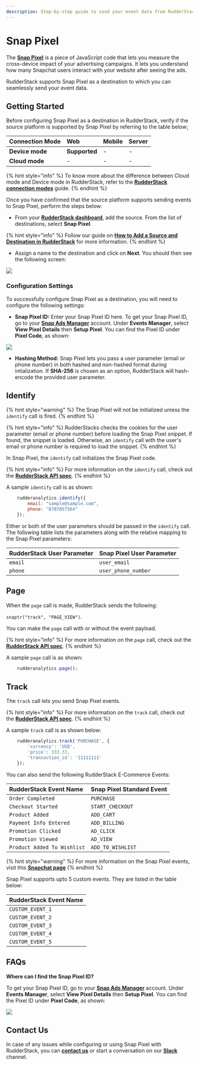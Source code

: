 ```yaml
---
description: Step-by-step guide to send your event data from RudderStack to Snap Pixel.
---
```


# Snap Pixel

The [**Snap Pixel**](https://ads.snapchat.com/) is a piece of JavaScript code that lets you measure the cross-device impact of your advertising campaigns. It lets you understand how many Snapchat users interact with your website after seeing the ads.

RudderStack supports Snap Pixel as a destination to which you can seamlessly send your event data.

## Getting Started

Before configuring Snap Pixel as a destination in RudderStack, verify if the source platform is supported by Snap Pixel by referring to the table below: ̦

| **Connection Mode** | **Web**       | **Mobile** | **Server** |
| :------------------ | :------------ | :--------- | :--------- |
| **Device mode**     | **Supported** | -          | -          |
| **Cloud mode**      | -             | -          | -          |

{% hint style="info" %}
To know more about the difference between Cloud mode and Device mode in RudderStack, refer to the [**RudderStack connection modes**](https://docs.rudderstack.com/get-started/rudderstack-connection-modes) guide.
{% endhint %}

Once you have confirmed that the source platform supports sending events to Snap Pixel, perform the steps below:

* From your [**RudderStack dashboard**](https://app.rudderstack.com/), add the source. From the list of destinations, select **Snap Pixel**.

{% hint style="info" %}
Follow our guide on [**How to Add a Source and Destination in RudderStack**](https://docs.rudderstack.com/how-to-guides/adding-source-and-destination-rudderstack) for more information.
{% endhint %}

* Assign a name to the destination and click on **Next**. You should then see the following screen:

![](../../.gitbook/assets/SnapPixel-1.png)

### Configuration Settings

To successfully configure Snap Pixel as a destination, you will need to configure the following settings:

* **Snap Pixel ID:** Enter your Snap Pixel ID here. To get your Snap Pixel ID, go to your [**Snap Ads Manager**](https://ads.snapchat.com/) account. Under **Events Manager**, select **View Pixel Details** then **Setup Pixel**. You can find the Pixel ID under **Pixel Code**, as shown:

![](../../.gitbook/assets/SnapPixel-2.png)

* **Hashing Method:** Snap Pixel lets you pass a user parameter (email or phone number) in both hashed and non-hashed format during intialization. If **SHA-256** is chosen as an option, RudderStack will hash-encode the provided user parameter.

## Identify

{% hint style="warning" %}
The Snap Pixel will not be initialized unless the `identify` call is fired.
{% endhint %}

{% hint style="info" %}
RudderStacks checks the cookies for the user parameter (email or phone number) before loading the Snap Pixel snippet. If found, the snippet is loaded. Otherwise, an `identify` call with the user's email or phone number is required to load the snippet.
{% endhint %}

In Snap Pixel, the `identify` call initializes the Snap Pixel code.

{% hint style="info" %}
For more information on the `identify` call, check out the [**RudderStack API spec**](https://docs.rudderstack.com/rudderstack-api/rudderstack-spec/identify).
{% endhint %}

A sample `identify` call is as shown:

```javascript
    rudderanalytics.identify({
        email: "sample@sample.com",
        phone: "8787857564"
    });
```

Either or both of the user parameters should be passed in the `identify` call. The following table lists the parameters along with the relative mapping to the Snap Pixel parameters:

| **RudderStack User Parameter**  | **Snap Pixel User Parameter** |
| :------------------------------ | :---------------------------- |
| `email`                         | `user_email`                  |
| `phone`                         | `user_phone_number`           |

## Page

When the `page` call is made, RudderStack sends the following: 

`snaptr("track", "PAGE_VIEW")`.

You can make the `page` call with or without the event payload.

{% hint style="info" %}
For more information on the `page` call, check out the [**RudderStack API spec**](https://docs.rudderstack.com/rudderstack-api/rudderstack-spec/page).
{% endhint %}

A sample `page` call is as shown:

```javascript
    rudderanalytics.page();
```

## Track

The `track` call lets you send Snap Pixel events.

{% hint style="info" %}
For more information on the `track` call, check out the [**RudderStack API spec**](https://docs.rudderstack.com/rudderstack-api/rudderstack-spec/track).
{% endhint %}

A sample `track` call is as shown below:

```javascript
    rudderanalytics.track('PURCHASE', {
        'currency': 'USD',
        'price': 333.33,
        'transaction_id': '11111111'
    });
```

You can also send the following RudderStack E-Commerce Events:

| **RudderStack Event Name**  | **Snap Pixel Standard Event** |
| :-------------------------- | :---------------------------- |
| `Order Completed`           | `PURCHASE`                    |
| `Checkout Started`          | `START_CHECKOUT`              |
| `Product Added`             | `ADD_CART`                    |
| `Payment Info Entered`      | `ADD_BILLING`                 |
| `Promotion Clicked`         | `AD_CLICK`                    |
| `Promotion Viewed`          | `AD_VIEW`                     |
| `Product Added To Wishlist` | `ADD_TO_WISHLIST`             |

{% hint style="warning" %}
For more information on the Snap Pixel events, visit this [**Snapchat page**](https://businesshelp.snapchat.com/s/article/pixel-website-install?language=en_US)
{% endhint %}

Snap Pixel supports upto 5 custom events. They are listed in the table below:

| **RudderStack Event Name**  |
| :-------------------------- |
| `CUSTOM_EVENT_1` |
| `CUSTOM_EVENT_2` |
| `CUSTOM_EVENT_3` |
| `CUSTOM_EVENT_4` |
| `CUSTOM_EVENT_5` |

## FAQs

**Where can I find the Snap Pixel ID?**

To get your Snap Pixel ID, go to your [**Snap Ads Manager**](https://ads.snapchat.com/) account. Under **Events Manager**, select **View Pixel Details** then **Setup Pixel**. You can find the Pixel ID under **Pixel Code**, as shown:

![](../../.gitbook/assets/SnapPixel-2.png)

## Contact Us

In case of any issues while configuring or using Snap Pixel with RudderStack, you can [**contact us**](mailto:%20docs@rudderstack.com) or start a conversation on our [**Slack**](https://resources.rudderstack.com/join-rudderstack-slack) channel.
